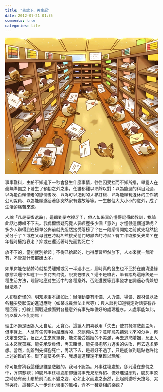 ```yaml
---
title: "先放下，再拿起"
date: 2012-07-21 01:55
comments: true
categories: Life
---
```


![](/images/birds3.jpg)


事事難料，由於不知道下一秒會發生什麼事情，往往因受挫而不知所措，畢竟人在豪無準備之下發生了預期之外之事，任誰都難以冷靜以對：以為能過的科目沒過、以為能白頭偕老的戀情告吹、以為可以追到的人被打槍、以為能順利退休的工作被公司裁員、以為能順遂活著卻突然家有變故等等。一生數個大大小小的意外，成了生活的痛苦來源。

人說「凡是要留退路」，這聽到要老掉牙了，但人如果真的懂得記得起教訓，我論此話也傳唱不下去。我偶爾懷疑究竟人要經歷多少個「意外」才懂得這個道理呢？多少人辦得到在榜單公佈前就先坦然接受落榜了？在一段感情開始之前就先坦然接受分手了？或在父母健在時就坦然接受他們的離去的時候？有工作時接受失業？在年輕時擁抱衰老？抑或在還活著時先面對死亡？

放不下的，當初就別拾起；不得已拾起的，也得學習坦然放下，人本來就一無所有，不管拿什麼都嫌太多。

如果你能在結婚時就接受離婚或另一半遇小三，屆時真的發生也不至於在崩潰邊緣想辦法還不知道下一步何去何從。說我在嗆衰？這不是嗆衰，筆者認為這應該是一種生活方法，理智地應付生活中的各種意外，否則還要等到事發才在調適心情兼想辦法嗎？

人卻很奇怪的，明知處事本該如此：辦活動要有雨備、人力備、場備、器材備以及各種突發狀況的進退應對（如某成員無法出席等）；與人談判知道特定對話要有各種回答；打線上團戰遊戲面對各種意外有事先準備好的處理程序。人處事能如此，何以做人不能同焉？

理由不過是因為人太自私、太貪心。這讓人們喜歡用「失去」使其扮演悲劇主角，但事實上，人沒有任何事物是應得的，又談何失去？意即能先接受未來的分手，再決定去交往，反正人生來就單身、能先接受婚姻的不美滿，再去追求婚姻，反正人生本來就孤寡、能先承受負債，再去賭博、能先擁抱努力過後的失敗，再去追求夢想。當然，能辦到先擁抱死亡，再活下去，是最好不過了，只是能做到這點也許比上述的難的多。舉了這麼多例子，我想這道理還不至難以理解。

你可能會猜我這種思維是悲觀的，我可不認為。凡事往壞處想，卻沉浸在悲悔之中，方謂悲觀；如能凡事往壞處想卻還能事先見招拆招、備好進退應對，能於事發之時仍有泰山崩於前而色不變之姿、心如止水而處之泰然，比起前述呼天搶地、哭爸哭母，這種先人一步消化壞事的風格，豈不一種變相的樂觀？